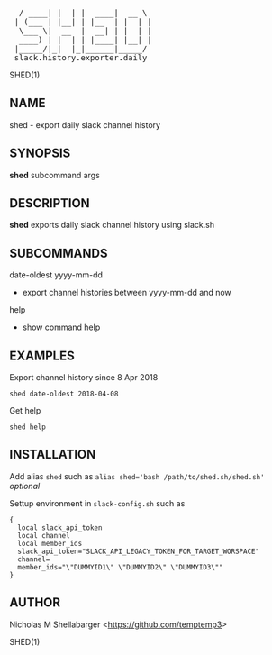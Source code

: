 
<pre>

  / ____| |  | |  ____|  __ \ 
 | (___ | |__| | |__  | |  | |
  \___ \|  __  |  __| | |  | |
  ____) | |  | | |____| |__| |
 |_____/|_|  |_|______|_____/ 
 slack.history.exporter.daily
</pre>

SHED(1)

## NAME

shed - export daily slack channel history

## SYNOPSIS

**shed** subcommand args 

## DESCRIPTION

**shed** exports daily slack channel history using slack.sh

## SUBCOMMANDS

date-oldest yyyy-mm-dd

- export channel histories between yyyy-mm-dd and now

help

- show command help

## EXAMPLES

Export channel history since 8 Apr 2018

`shed date-oldest 2018-04-08` 

Get help

`shed help`

## INSTALLATION

Add alias `shed` such as `alias shed='bash /path/to/shed.sh/shed.sh'`  *optional*

Settup environment in `slack-config.sh` such as

```
{   
  local slack_api_token  
  local channel  
  local member_ids  
  slack_api_token="SLACK_API_LEGACY_TOKEN_FOR_TARGET_WORSPACE"  
  channel=  
  member_ids="\"DUMMYID1\" \"DUMMYID2\" \"DUMMYID3\""  
}  
```

## AUTHOR

Nicholas M Shellabarger &lt;<https://github.com/temptemp3>&gt;

SHED(1)



